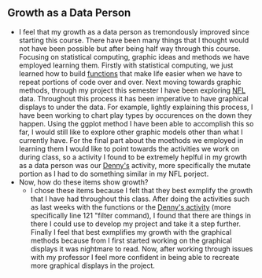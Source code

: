 ## Growth as a Data Person
- I feel that my growth as a data person as tremondously improved since starting this course. There have been many things that I thought would not have been possible but after being half way through this course. Focusing on statistical computing, graphic ideas and methods we have employed learning them. Firstly with statistical computing, we just learned how to build [functions](https://github.com/JADunivan5/activity09-functions-intro/blob/main/activity09-functions-intro.md) that make life easier when we have to repeat portions of code over and over. Next moving towards graphic methods, through my project this semester I have been exploring [NFL](https://github.com/JADunivan5/STA418_Project/blob/main/NFL_Project.Rmd) data. Throughout this process it has been imperative to have graphical displays to under the data. For example, lightly explaining this process, I have been working to chart play types by occurences on the down they happen. Using the ggplot method I have been able to accomplish this so far, I would still like to explore other graphic models other than what I currently have. For the final part about the moethods we employed in learning them I would like to point towards the activities we work on during class, so a activity I found to be extremely heplful in my growth as a data person was our [Denny's](https://github.com/JADunivan5/activity07-joins/blob/main/activity07-joins.Rmd) activity, more specifically the mutate portion as I had to do something similar in my NFL porject.
- Now, how do these items show growth?
  - I chose these items because I felt that they best exmplify the growth that I have had throughout this class. After doing the activities such as last weeks with the functions or the [Denny's activity](https://github.com/JADunivan5/activity07-joins/blob/main/activity07-joins.Rmd) (more specifically line 121 "filter command), I found that there are things in there I could use to develop my project and take it a step further. Finally I feel that best exmplifies my growth with the graphical methods because from I first started working on the graphical displays it was nightmare to read. Now, after working through issues with my professor I feel more confident in being able to recreate more graphical displays in the project.
